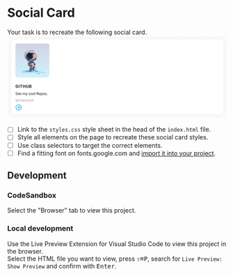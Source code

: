 # Social Card

Your task is to recreate the following social card.
![social card example](./assets/social-card.png)

- [ ] Link to the `styles.css` style sheet in the head of the `index.html` file.
- [ ] Style all elements on the page to recreate these social card styles.
- [ ] Use class selectors to target the correct elements.
- [ ] Find a fitting font on fonts.google.com and [import it into your project](https://www.digitalocean.com/community/tutorials/css-using-google-fonts).

## Development

### CodeSandbox

Select the "Browser" tab to view this project.

### Local development

Use the Live Preview Extension for Visual Studio Code to view this project in the browser.  
Select the HTML file you want to view, press <kbd>⇧</kbd><kbd>⌘</kbd><kbd>P</kbd>, search for `Live Preview: Show Preview` and confirm with <kbd>Enter</kbd>.
